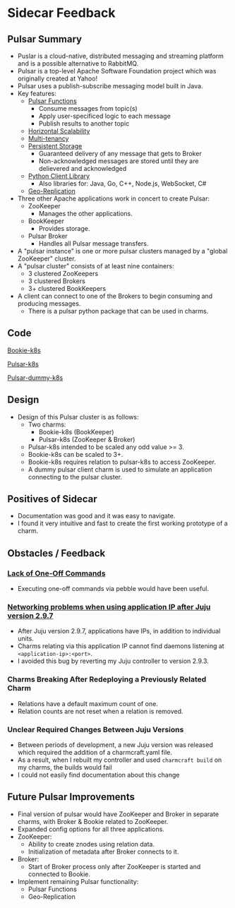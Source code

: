 # Sidecar Feedback

## Pulsar Summary
* Puslar is a cloud-native, distributed messaging and streaming platform and is a possible alternative to RabbitMQ.
* Pulsar is a top-level Apache Software Foundation project which was originally created at Yahoo!
* Pulsar uses a publish-subscribe messaging model built in Java.
* Key features:
    * [Pulsar Functions](https://pulsar.apache.org/docs/en/functions-overview/)
        * Consume messages from topic(s)
        * Apply user-specificed logic to each message
        * Publish results to another topic
    * [Horizontal Scalability](https://pulsar.apache.org/docs/en/concepts-architecture-overview/)
    * [Multi-tenancy](https://pulsar.apache.org/docs/en/concepts-multi-tenancy/)
    * [Persistent Storage](https://pulsar.apache.org/docs/en/concepts-architecture-overview/#persistent-storage)
        * Guaranteed delivery of any message that gets to Broker
        * Non-acknowledged messages are stored until they are delievered and acknowledged
    * [Python Client Library](https://pulsar.apache.org/docs/en/client-libraries-python/)
        * Also libraries for: Java, Go, C++, Node.js, WebSocket, C#
    * [Geo-Replication](https://pulsar.apache.org/docs/en/administration-geo/)
* Three other Apache applications work in concert to create Pulsar:
    * ZooKeeper
        - Manages the other applications.
    * BookKeeper
        - Provides storage. 
    * Pulsar Broker
        - Handles all Pulsar message transfers.
* A "pulsar instance" is one or more pulsar clusters managed by a "global ZooKeeper" cluster.
* A "pulsar cluster" consists of at least nine containers:
    * 3 clustered ZooKeepers
    * 3 clustered Brokers
    * 3+ clustered BookKeepers
* A client can connect to one of the Brokers to begin consuming and producing messages.
    * There is a pulsar python package that can be used in charms.

## Code
[Bookie-k8s](https://code.launchpad.net/~lcvcode/+git/bookie-k8s)

[Pulsar-k8s](https://code.launchpad.net/~lcvcode/+git/pulsar-k8s)

[Pulsar-dummy-k8s](https://code.launchpad.net/~lcvcode/+git/pulsar-dummy-client)

## Design
* Design of this Pulsar cluster is as follows:
    * Two charms:
        - Bookie-k8s (BookKeeper)
        - Pulsar-k8s (ZooKeeper & Broker)
    * Pulsar-k8s intended to be scaled any odd value >= 3.
    * Bookie-k8s can be scaled to 3+.
    * Bookie-k8s requires relation to pulsar-k8s to access ZooKeeper.
    * A dummy pulsar client charm is used to simulate an application connecting to the pulsar cluster.

## Positives of Sidecar 
* Documentation was good and it was easy to navigate.
* I found it very intuitive and fast to create the first working prototype of a charm.

## Obstacles / Feedback
### [Lack of One-Off Commands](https://github.com/canonical/pebble/issues/37)
* Executing one-off commands via pebble would have been useful.

### [Networking problems when using application IP after Juju version 2.9.7](https://bugs.launchpad.net/juju/+bug/1943786)
* After Juju version 2.9.7, applications have IPs, in addition to individual units.
* Charms relating via this application IP cannot find daemons listening at `<application-ip>:<port>`.
* I avoided this bug by reverting my Juju controller to version 2.9.3.

### Charms Breaking After Redeploying a Previously Related Charm
* Relations have a default maximum count of one.
* Relation counts are not reset when a relation is removed.

### Unclear Required Changes Between Juju Versions
* Between periods of development, a new Juju version was released which required the addition of a charmcraft.yaml file.
* As a result, when I rebuilt my controller and used `charmcraft build` on my charms, the builds would fail
* I could not easily find documentation about this change

## Future Pulsar Improvements
* Final version of pulsar would have ZooKeeper and Broker in separate charms, with Broker & Bookie related to ZooKeeper.
* Expanded config options for all three applications.
* ZooKeeper:
    - Ability to create znodes using relation data.
    - Initialization of metadata after Broker connects to it.
* Broker:
    - Start of Broker process only after ZooKeeper is started and connected to Bookie.
* Implement remaining Pulsar functionality:
    - Pulsar Functions
    - Geo-Replication
